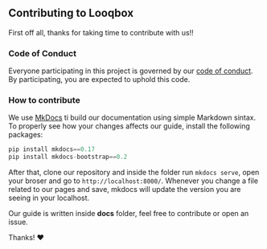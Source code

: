 ## Contributing to Looqbox

First off all, thanks for taking time to contribute with us!!

### Code of Conduct 

Everyone participating in this project is governed by our [code of conduct](CODE_OF_CONDUCT.md). By participating, you are expected to uphold this code.

### How to contribute

We use [MkDocs](https://www.mkdocs.org/) ti build our documentation using simple Markdown sintax. To properly see how your changes affects our guide, install the following packages:

```python
pip install mkdocs==0.17
pip install mkdocs-bootstrap==0.2
```

After that, clone our repository and inside the folder run `mkdocs serve`, open your broser and go to `http://localhost:8000/`. Whenever you change a file related to our pages and save, mkdocs will update the version you are seeing in your localhost.

Our guide is written inside **docs** folder, feel free to contribute or open an issue.


Thanks! :heart: